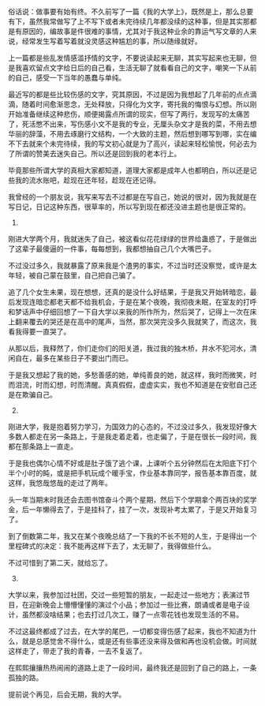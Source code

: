 俗话说：做事要有始有终。不久前写了一篇《我的大学上》，既然是上，那么总要有下，虽然我常做写了上不写下或者未完待续几年都没续的这种事，但是其实那都是有原因的，编故事是件很难的事情，尤其对于我这种业余的靠运气写文章的人来说，经常发生写着写着就没灵感这种尴尬的事，所以随缘就好。

上一篇都是些乱发情感滥抒情的文字，不要说读起来无聊，其实写起来也无聊，但是我喜欢留点文字给日后的自己看，生活无聊了就看看自己的文字，嘲笑一下从前的自己，感受一下当年的愚蠢与单纯。

最近写的都是些比较伤感的文字，究其原因，不过是因为我想起了几年前的点点滴滴，随着时间愈渐思念，无处释放，只得化为文字，寄托我的悔恨与幻想。所以刚开始准备继续这种悲伤，顺便揭露点所谓的现实，但写了两行，发现写的太痛苦了，死活憋不出来，写伤感小文不是我的专业，无厘头杂文才是我的菜，不用去想华丽的辞藻，不用去琢磨行文结构，一个大致的主题，然后想到哪写到哪，实在编不下去就来个未完待续，我的写文初心就是为了高兴，读起来轻松愉悦，何必去为了所谓的赞美去迷失自己。所以还是回到我的老本行上。

毕竟那些所谓大学的真相大家都知道，道理大家都是成年人也都明白，所以还是记些我的流水账吧，趁现在还年轻，趁现在还记得。

我曾经的一个朋友说，我写来写去不过都是在写自己，她说的很对，因为我就是在写日记，日记这种东西，很草率的，所以写到现在都还没进主题也是很正常的。

1.

刚进大学两个月，我就迷失了自己，被这看似花花绿绿的世界给蛊惑了，于是做出了这辈子最傻逼的一件事，每每想到，我都想抽自己几个大嘴巴子。

不过没过多久，我就暴露了原来我是个渣男的事实，不过当时还没察觉，或许是太年轻，被自己蒙在鼓里，自己把自己骗了。

追了几个女生未果，现在想想，还真的是没什么好结果，于是我又开始转暗恋，最后发现连暗恋都老天都不给我机会，于是在某个夜晚，我彻夜未眠，在室友的打呼和梦话声中仔细回想了一下自大学以来我的所作所为，然后哭了，记得上一次在床上翻来覆去的哭还是在高中的尾声，当然，那次哭完没多久我就笑了，而这次，我看我得要一直哭了。

从那以后，我释然了，你们走你们的阳关道，我过我的独木桥，井水不犯河水，清闲自在，最多在某些日子不要出门而已。

于是我又想起了我的她，多愁善感的她，单纯善良的她，就这样，我时而微笑，时而泪流，时而幻想，时而清醒。真真假假，虚虚实实，我也不知道是在安慰自己还是在欺骗自己。

2.

刚进大学，我是抱着努力学习，为国效力的心态的，不过没过多久，我发现好像大多数人都走在另一条路上，于是我走着走着，也走偏了，于是在很长一段时间，我都在那条路上一直走。

于是我也偶尔心情不好或是肚子饿了逃个课，上课听个五分钟然后在太阳底下打个半个小时的盹，或是把手机玩成个暖手宝，作业基本靠同学，报告基本靠百度，就这样，我悠哉悠哉的走过了两年。

头一年当期末时我还会去图书馆奋斗个两个星期，然后下个学期拿个两百块的奖学金，后一年懒得去了，于是挂科了，挂了一次，发现补考太累了，于是又开始复习了。

到了倒数第二年，我又在某个夜晚总结了一下我的不长不短的人生，于是得出一个里程碑式的决定：我不能再这样下去了，太无聊了，我得做些什么。

不过可惜到了第二天，就给忘了。

3.

大学以来，我参加过社团，交过一些短暂的朋友，一起走过一些地方；表演过节目，在迎新晚会上懵懵懂懂的演过个小品；参加过一些比赛，朗诵或者是电子设计，虽然都没啥结果；也去打过几次工，赚了一点零花钱也发现生活的不易。

不过这最终都成了过去，在大学的尾巴，一切都变得伤感了起来，我也不知道为什么，就是总感觉舍不得什么，或是还有些事还没来得及做和再也没机会做。时间就这样走了，带走了我的青春，一去不复返了。

在熙熙攘攘热热闹闹的道路上走了一段时间，最终我还是回到了自己的路上，一条孤独的路。

提前说个再见，后会无期，我的大学。